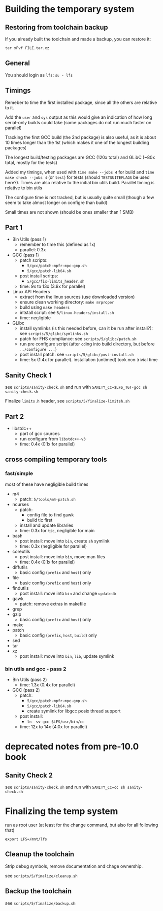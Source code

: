 # Building the temporary system

## Restoring from toolchain backup

If you already built the toolchain and made a backup, you can restore it:

`tar xPvf FILE.tar.xz`

## General

You should login as `lfs`: `su - lfs`

## Timings

Remeber to time the first installed package, since all the others are relative to it.

Add the `user` and `sys` output as this would give an indication of how long serial-only builds could take (some packages do not run much faster on parallel)

Tracking the first GCC build (the 2nd package) is also useful, as it is about 10 times longer than the 1st (which makes
it one of the longest building packages)

The longest build/testing packages are GCC (120x total) and GLibC (~80x total, mostly for the tests)

Added my timings, when used with `time make --jobs 4` for build and `time make check --jobs 4` (or `test`) for
tests (should `TESTSUITEFLAGS` be used here?).
Times are also relative to the initial bin utils build. Parallel timing is relative to bin utils

The configure time is not tracked, but is usually quite small (though a few seem to take almost longer on configre than
build)

Small times are not shown (should be ones smaller than 1 SMB)

## Part 1

- Bin Utils (pass 1)
    - remember to time this (defined as 1x)
    - parallel: 0.3x
- GCC (pass 1)
    - patch scripts:
        - `5/gcc/patch-mpfr-mpc-gmp.sh`
        - `5/gcc/patch-lib64.sh`
    - post install scritps:
        - `5/gcc/fix-limits_header.sh`
    - time: 9x to 13x (3.9x for parallel)
- Linux API Headers
    - extract from the linux sources (use downloaded version)
    - ensure clean working directory: `make mrproper`
    - build using `make headers`
    - intstall script: see `5/linux-headers/install.sh`
    - time: negligible
- GLibc
    - install symlinks (is this needed before, can it be run after install?): see `scripts/5/glibc/symlinks.sh`
    - patch for FHS compliance: see `scripts/5/glibc/patch.sh`
    - run pre configure script (after `cd`ing into build directory, but before `../configure ...`)
    - post install patch: see `scripts/5/glibc/post-install.sh`
    - time: 5x (1.4x for parallel). installation (untimed) took non trivial time

## Sanity Check 1

see `scripts/sanity-check.sh` and run with `SANITY_CC=$LFS_TGT-gcc sh sanity-check.sh`

Finalize `limits.h` header, see `scripts/5/finalize-limitsh.sh`

## Part 2

- libstdc++
    - part of gcc sources
    - run configure from `libstdc++-v3`
    - time: 0.4x (0.1x for parallel)

## cross compiling temporary tools

### fast/simple

most of these have negligible build times

- m4
    - patch: `5/tools/m4-patch.sh`
- ncurses
    - patch:
        - config file to find gawk
        - build tic first
    - install and update libraries
    - time: 0.3x for `tic`, negligible for main
- bash
    - post install: move into `bin`, create `sh` symlink
    - time: 0.3x (negligible for parallel)
- coreutils
    - post install: move into `bin`, move man files
    - time: 0.4x (0.1x for parallel)
- diffutils
    - basic config (`prefix` and `host`) only
- file
    - basic config (`prefix` and `host`) only
- findutils
    - post install: move into `bin` and change `updatedb`
- gawk
    - patch: remove extras in makefile
- grep
- gzip
    - basic config (`prefix` and `host`) only
- make
- patch
    - basic config (`prefix`, `host`, `build`) only
- sed
- tar
- xz
    - post install: move into `bin`, `lib`, update symlink

### bin utils and gcc - pass 2

- Bin Utils (pass 2)
    - time: 1.3x (0.4x for parallel)
- GCC (pass 2)
    - patch:
        - `5/gcc/patch-mpfr-mpc-gmp.sh`
        - `5/gcc/patch-lib64.sh`
        - create symlink for libgcc posix thread support
    - post install:
        - `ln -sv gcc $LFS/usr/bin/cc`
    - time: 12x to 14x (4.0x for parallel)

# deprecated notes from pre-10.0 book

## Sanity Check 2

see `scripts/sanity-check.sh` and run with `SANITY_CC=cc sh sanity-check.sh`

# Finalizing the temp system

run as root user (at least for the change command, but also for all following that)

`export LFS=/mnt/lfs`

## Cleanup the toolchain

Strip debug symbols, remove documentation and chage ownership.

see `scripts/5/finalize/cleanup.sh`

## Backup the toolchain

see `scripts/5/finalize/backup.sh`
